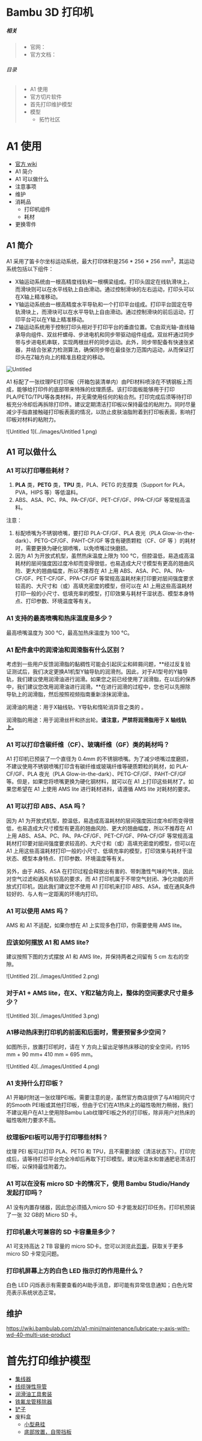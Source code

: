 # Bambu 3D 打印机

##### 相关

> - 官网：
> - 官方文档：

###### 目录

> - A1 使用
> - 官方切片软件
> - 首先打印维护模型
> - 模型
>     - 拓竹社区

# A1 使用

- [官方 wiki](https://wiki.bambulab.com/zh/a1)
- A1 简介
- A1 可以做什么
- 注意事项
- 维护
- 消耗品
    - 打印机组件
    - 耗材
- 更换零件

## A1 简介

A1 采用了笛卡尔坐标运动系统，最大打印体积是256 * 256 * 256 mm$^3$，其运动系统包括以下组件：

- X轴运动系统由一根高精度线轨和一根横梁组成。打印头固定在线轨滑块上，而滑块则可以在水平线轨上自由滑动。通过控制滑块的左右运动，打印头可以在X轴上精准移动。
- Y轴运动系统由一根高精度水平导轨和一个打印平台组成。打印平台固定在导轨滑块上，而滑块可以在水平导轨上自由滑动。通过控制滑块的前后运动，打印平台可以在Y轴上精准移动。
- Z轴运动系统用于控制打印头相对于打印平台的垂直位置。它由双光轴-直线轴承导向组件、双丝杆螺母、步进电机和同步带驱动组件组成。双丝杆通过同步带与步进电机串联，实现两根丝杆的同步运动。此外，同步带配备有快速张紧器，并结合张紧力检测算法，确保同步带在最佳张力范围内运动，从而保证打印头在Z轴方向上的精准且稳定的移动。

![Untitled](../images/Untitled.png)

A1 标配了一张纹理PEI打印板（开箱包装清单内）由PEI材料喷涂在不锈钢板上而成，能够给打印件的底部带来特殊的纹理质感。该打印面板能够用于打印PLA/PETG/TPU等各类材料，并无需使用任何的粘合剂。打印完成后须等待打印板充分冷却后再拆除打印件。建议定期清洁打印板以保持最佳的粘附力。同时尽量减少手指直接触碰打印板表面的情况，以防止皮肤油脂附着到打印板表面，影响打印板对材料的粘附力。

![Untitled 1](../images/Untitled 1.png)

## A1 可以做什么

### A1 可以打印哪些耗材？

1. **PLA** 类，**PETG** 类，**TPU** 类，PLA、PETG 的支撑类（Support for PLA，PVA，HIPS 等）等低温料。
2. ABS、ASA、PC、PA、PA-CF/GF、PET-CF/GF、PPA-CF/GF 等常规高温料。

注意：

1. 标配喷嘴为不锈钢喷嘴，要打印 PLA-CF/GF、PLA 夜光（PLA Glow-in-the-dark）、PETG-CF/GF、PAHT-CF/GF 等含有硬质颗粒（CF、GF 等 ）的耗材时，需要更换为硬化钢喷嘴，以免喷嘴过快磨损。
2. 因为 A1 为开放式机型，虽然热床温度上限为 100 ℃，但腔温低，易造成高温耗材的层间强度因过度冷却而变得很低，也易造成大尺寸模型有更高的翘曲风险、更大的翘曲幅度，所以不推荐在 A1 上用 ABS、ASA、PC、PA、PA-CF/GF、PET-CF/GF、PPA-CF/GF 等常规高温耗材来打印要对层间强度要求较高的、大尺寸和（或）高填充密度的模型，但可以在 A1 上用这些高温耗材打印一般的小尺寸、低填充率的模型，打印效果与耗材干湿状态、模型本身特点、打印参数、环境温度等有关。

### A1 支持的最高喷嘴和热床温度是多少？

最高喷嘴温度为 300 ℃，最高加热床温度为 100 ℃。

### A1 配件盒中的润滑油和润滑脂有什么区别？

考虑到一些用户反馈润滑脂的黏稠性可能会引起灰尘和碎屑问题，**经过反复验证测试后，我们决定更换A1机型Y轴导轨的润滑剂。因此，对于A1型号的Y轴导轨，我们建议使用润滑油进行润滑。如果您之前已经使用了润滑脂，在以后的保养中，我们建议您改用润滑油进行润滑。**在进行润滑的过程中，您也可以先擦除导轨上的润滑脂，然后按照视频指南重新涂抹润滑油。

润滑油的用途：用于X轴线轨、Y导轨和惰轮消异音之类的 。

润滑脂的用途：用于润滑丝杆和挤出轮。**请注意，严禁将润滑脂用于 X 轴线轨上。**

### A1 可以打印含碳纤维（CF）、玻璃纤维（GF）类的耗材吗？

A1 打印机已预装了一个直径为 0.4mm 的不锈钢喷嘴。为了减少喷嘴过度磨损，不建议使用不锈钢喷嘴打印含有碳纤维或玻璃纤维等硬质颗粒的耗材，如 PLA-CF/GF、PLA 夜光（PLA Glow-in-the-dark）、PETG-CF/GF、PAHT-CF/GF 等。但是，如果您将喷嘴更换为硬化钢材料，就可以在 A1 上打印这些耗材了。如果您希望在 A1 上使用 AMS lite 进行耗材进料，请遵循 AMS lite 对耗材的要求。

### A1 可以打印 ABS、ASA 吗？

因为 A1 为开放式机型，腔温低，易造成高温耗材的层间强度因过度冷却而变得很低，也易造成大尺寸模型有更高的翘曲风险、更大的翘曲幅度，所以不推荐在 A1 上用 ABS、ASA、PC、PA、PA-CF/GF、PET-CF/GF、PPA-CF/GF 等常规高温耗材打印要对层间强度要求较高的、大尺寸和（或）高填充密度的模型，但可以在 A1 上用这些高温耗材打印一般的小尺寸、低填充率的模型，打印效果与耗材干湿状态、模型本身特点、打印参数、环境温度等有关。

另外，由于 ABS、ASA 在打印过程会释放出有害的、带刺激性气味的气体，因此对空气过滤和通风有较高的要求，而 A1 打印机属于不带空气封闭、净化功能的开放式打印机，因此我们建议您不使用 A1 打印机来打印 ABS、ASA，或在通风条件较好的、与人有一定距离的环境内打印。

### A1 可以使用 AMS 吗？

AMS 和 A1 不适配，如果你想在 A1 上实现多色打印，你需要使用 AMS lite。

### 应该如何摆放 A1 和 AMS lite?

建议按照下图的方式摆放 A1 和 AMS lite，并保持两者之间留有 5 cm 左右的空隙。

![Untitled 2](../images/Untitled 2.png)

### 对于A1 + AMS lite，在X、Y和Z轴方向上，整体的空间要求尺寸是多少？

![Untitled 3](../images/Untitled 3.png)

### A1移动热床到打印机的前面和后面时，需要预留多少空间？

如图所示，放置打印机时，请在 Y 方向上留出足够热床移动的安全空间，约195 mm + 90 mm+ 410 mm = 695 mm。

![Untitled 4](../images/Untitled 4.png)

### A1 支持什么打印板？

A1 开箱时附送一张纹理PEI板。需要注意的是，虽然官方商店提供了与A1相同尺寸的Smooth PEI板或其他打印板，但由于它们在A1热床上的磁性吸附力稍弱，我们不建议用户在A1上使用除Bambu Lab纹理PEI板之外的打印板，除非用户对热床的磁性吸附力要求不高。

### 纹理板PEI板可以用于打印哪些材料？

纹理 PEI 板可以打印 PLA、PETG 和 TPU，且不需要涂胶（清洁状态下）。打印完成后，请等待打印平台完全冷却后再取下打印模型。建议用温水和普通肥皂清洁打印板，以保持最佳附着力。

### A1 可以在没有 micro SD 卡的情况下，使用 Bambu Studio/Handy 发起打印吗？

A1 没有内置存储器，因此您必须插入micro SD 卡才能发起打印任务。打印机预装了一张 32 GB的 Micro SD 卡。

### 打印机最大可兼容的 SD 卡容量是多少？

A1 可支持高达 2 TB 容量的 micro SD卡。您可以浏览此[页面](https://wiki.bambulab.com/zh/general/micro-sd-faq)，获取关于更多 micro SD 卡常见问题。

### 打印机屏幕上方的白色 LED 指示灯的作用是什么？

白色 LED 闪烁表示有需要查看的AI助手消息，即可能有异常信息通知；白色光常亮表示系统状态正常。

## 维护

https://wiki.bambulab.com/zh/a1-mini/maintenance/lubricate-y-axis-with-wd-40-multi-use-product

# 首先打印维护模型

- [集线器](https://makerworld.com/zh/models/96692?from=search#profileId-103109)
- [线缆弹性导管](https://makerworld.com/zh/models/208664#profileId-247933)
- [润滑油工具套装](https://makerworld.com/zh/models/119774?from=search#profileId-128863)
- [铁氟龙管移除器](https://makerworld.com/zh/models/79328?from=search#profileId-83766)
- [铲子](https://makerworld.com/zh/models/12702#profileId-12703)
- 废料盒
    - [小型悬挂](https://makerworld.com/zh/models/451897?from=search#profileId-416433)
    - [底部放置，自带挡板](https://makerworld.com/zh/models/104677#profileId-111711)

